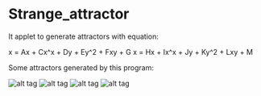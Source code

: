 Strange_attractor
=================


It applet to generate attractors with equation:

x = Ax + Cx^x + Dy + Ey^2 + Fxy + G
x = Hx + Ix^x + Jy + Ky^2 + Lxy + M

Some attractors generated by this program:

![alt tag](https://lh5.googleusercontent.com/-bmSVg9fFnvY/SSgx_eD3QvI/AAAAAAAAAlk/qI68kOrEWCg/w692-h594-no/11.png)
![alt tag](https://lh3.googleusercontent.com/-UrV4la1u9xM/SShV-k2ijKI/AAAAAAAAAnE/ZuI9FdC1B_o/w698-h594-no/14.png)
![alt tag](https://lh3.googleusercontent.com/-oN05Jeigtdg/SShtKaF6pRI/AAAAAAAAAn4/CevNFtAFplc/w668-h594-no/18.png)
![alt tag](https://lh3.googleusercontent.com/-oQ4GE2HKJ1U/SSs2yT9r7cI/AAAAAAAAApI/oYorrhvF1z0/w693-h594-no/26.png)
